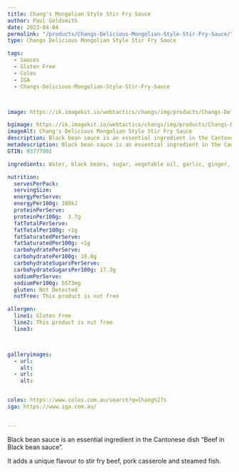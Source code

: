```yaml
---
title: Chang's Mongolian Style Stir Fry Sauce
author: Paul Goldsmith
date: 2023-04-04
permalink: "/products/Changs-Delicious-Mongolian-Style-Stir-Fry-Sauce/"
type: Changs Delicious Mongolian Style Stir Fry Sauce

tags:
  - Sauces
  - Gluten Free
  - Coles
  - IGA
  - Changs-Delicious-Mongolian-Style-Stir-Fry-Sauce



image: https://ik.imagekit.io/webtactics/changs/img/products/Changs-Delicious-Mongolian-Style-Stir-Fry-Sauce/Changs-Delicious-Mongolian-Style-Stir-Fry-Sauce-1000x1000.jpg

bgimage: https://ik.imagekit.io/webtactics/changs/img/products/Changs-Delicious-Mongolian-Style-Stir-Fry-Sauce/Mongolian-Beef-1.jpg
imageAlt: Chang's Delicious Mongolian Style Stir Fry Sauce
description: Black bean sauce is an essential ingredient in the Cantonese dish  “Beef in Black bean sauce”. It adds a unique flavour to stir fry beef,  pork casserole and steamed fish.
metadescription: Black bean sauce is an essential ingredient in the Cantonese dish  “Beef in Black bean sauce”. It adds a unique flavour to stir fry beef,  pork casserole and steamed fish.
GTIN: 93777001

ingredients: Water, black beans, sugar, vegetable oil, garlic, ginger, corn starch, salt, spices

nutrition:
  servesPerPack:
  servingSize:
  energyPerServe:
  energyPer100g: 389kJ
  proteinPerServe:
  proteinPer100g:  3.7g
  fatTotalPerServe:
  fatTotalPer100g: <1g
  fatSaturatedPerServe:
  fatSaturatedPer100g: <1g
  carbohydratePerServe:
  carbohydratePer100g: 18.8g
  carbohydrateSugarsPerServe:
  carbohydrateSugarsPer100g: 17.3g
  sodiumPerServe:
  sodiumPer100g: 5573mg
  gluten: Not Detected
  nutFree: This product is nut free

allergen:
  line1: Gluten Free
  line2: This product is nut free
  line3:



galleryimages:
  - url: 
    alt: 
  - url: 
    alt: 


coles: https://www.coles.com.au/search?q=Chang%27s
iga: https://www.iga.com.au/


---
```




Black bean sauce is an essential ingredient in the Cantonese dish  “Beef in Black bean sauce”. 

It adds a unique flavour to stir fry beef,  pork casserole and steamed fish.
